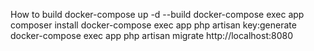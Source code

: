How to build
docker-compose up -d --build
docker-compose exec app composer install
docker-compose exec app php artisan key:generate
docker-compose exec app php artisan migrate
http://localhost:8080
